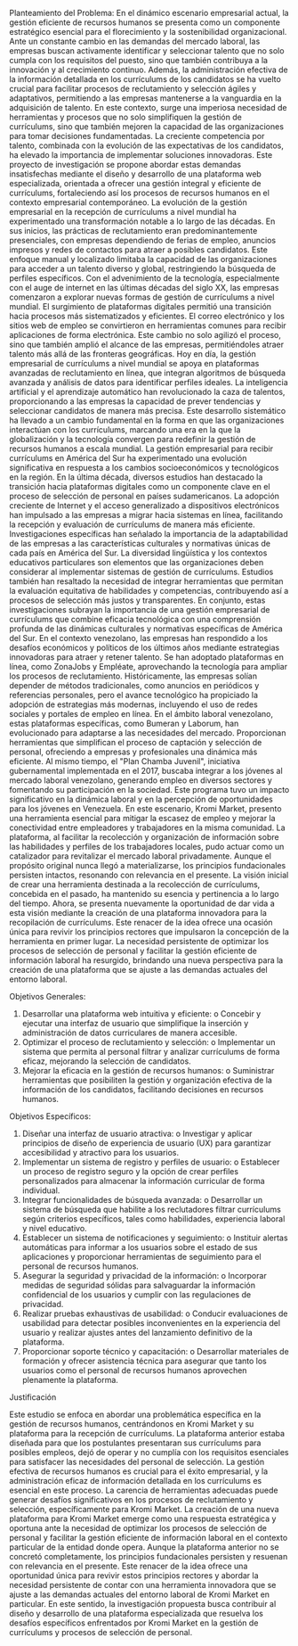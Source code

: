 Planteamiento del Problema:
En el dinámico escenario empresarial actual, la gestión eficiente de recursos humanos se presenta como un componente estratégico esencial para el florecimiento y la sostenibilidad organizacional. Ante un constante cambio en las demandas del mercado laboral, las empresas buscan activamente identificar y seleccionar talento que no solo cumpla con los requisitos del puesto, sino que también contribuya a la innovación y al crecimiento continuo. Además, la administración efectiva de la información detallada en los currículums de los candidatos se ha vuelto crucial para facilitar procesos de reclutamiento y selección ágiles y adaptativos, permitiendo a las empresas mantenerse a la vanguardia en la adquisición de talento.
En este contexto, surge una imperiosa necesidad de herramientas y procesos que no solo simplifiquen la gestión de currículums, sino que también mejoren la capacidad de las organizaciones para tomar decisiones fundamentadas. La creciente competencia por talento, combinada con la evolución de las expectativas de los candidatos, ha elevado la importancia de implementar soluciones innovadoras. Este proyecto de investigación se propone abordar estas demandas insatisfechas mediante el diseño y desarrollo de una plataforma web especializada, orientada a ofrecer una gestión integral y eficiente de currículums, fortaleciendo así los procesos de recursos humanos en el contexto empresarial contemporáneo.
La evolución de la gestión empresarial en la recepción de currículums a nivel mundial ha experimentado una transformación notable a lo largo de las décadas. En sus inicios, las prácticas de reclutamiento eran predominantemente presenciales, con empresas dependiendo de ferias de empleo, anuncios impresos y redes de contactos para atraer a posibles candidatos. Este enfoque manual y localizado limitaba la capacidad de las organizaciones para acceder a un talento diverso y global, restringiendo la búsqueda de perfiles específicos.
Con el advenimiento de la tecnología, especialmente con el auge de internet en las últimas décadas del siglo XX, las empresas comenzaron a explorar nuevas formas de gestión de currículums a nivel mundial. El surgimiento de plataformas digitales permitió una transición hacia procesos más sistematizados y eficientes. El correo electrónico y los sitios web de empleo se convirtieron en herramientas comunes para recibir aplicaciones de forma electrónica. Este cambio no solo agilizó el proceso, sino que también amplió el alcance de las empresas, permitiéndoles atraer talento más allá de las fronteras geográficas.
Hoy en día, la gestión empresarial de currículums a nivel mundial se apoya en plataformas avanzadas de reclutamiento en línea, que integran algoritmos de búsqueda avanzada y análisis de datos para identificar perfiles ideales. La inteligencia artificial y el aprendizaje automático han revolucionado la caza de talentos, proporcionando a las empresas la capacidad de prever tendencias y seleccionar candidatos de manera más precisa. Este desarrollo sistemático ha llevado a un cambio fundamental en la forma en que las organizaciones interactúan con los currículums, marcando una era en la que la globalización y la tecnología convergen para redefinir la gestión de recursos humanos a escala mundial.
La gestión empresarial para recibir currículums en América del Sur ha experimentado una evolución significativa en respuesta a los cambios socioeconómicos y tecnológicos en la región. En la última década, diversos estudios han destacado la transición hacia plataformas digitales como un componente clave en el proceso de selección de personal en países sudamericanos. La adopción creciente de Internet y el acceso generalizado a dispositivos electrónicos han impulsado a las empresas a migrar hacia sistemas en línea, facilitando la recepción y evaluación de currículums de manera más eficiente.
Investigaciones específicas han señalado la importancia de la adaptabilidad de las empresas a las características culturales y normativas únicas de cada país en América del Sur. La diversidad lingüística y los contextos educativos particulares son elementos que las organizaciones deben considerar al implementar sistemas de gestión de currículums. Estudios también han resaltado la necesidad de integrar herramientas que permitan la evaluación equitativa de habilidades y competencias, contribuyendo así a procesos de selección más justos y transparentes. En conjunto, estas investigaciones subrayan la importancia de una gestión empresarial de currículums que combine eficacia tecnológica con una comprensión profunda de las dinámicas culturales y normativas específicas de América del Sur.
En el contexto venezolano, las empresas han respondido a los desafíos económicos y políticos de los últimos años mediante estrategias innovadoras para atraer y retener talento. Se han adoptado plataformas en línea, como ZonaJobs y Empléate, aprovechando la tecnología para ampliar los procesos de reclutamiento. Históricamente, las empresas solían depender de métodos tradicionales, como anuncios en periódicos y referencias personales, pero el avance tecnológico ha propiciado la adopción de estrategias más modernas, incluyendo el uso de redes sociales y portales de empleo en línea.
En el ámbito laboral venezolano, estas plataformas específicas, como Bumeran y Laborum, han evolucionado para adaptarse a las necesidades del mercado. Proporcionan herramientas que simplifican el proceso de captación y selección de personal, ofreciendo a empresas y profesionales una dinámica más eficiente. Al mismo tiempo, el "Plan Chamba Juvenil", iniciativa gubernamental implementada en el 2017, buscaba integrar a los jóvenes al mercado laboral venezolano, generando empleo en diversos sectores y fomentando su participación en la sociedad. Este programa tuvo un impacto significativo en la dinámica laboral y en la percepción de oportunidades para los jóvenes en Venezuela.
En este escenario, Kromi Market, presento una herramienta esencial para mitigar la escasez de empleo y mejorar la conectividad entre empleadores y trabajadores en la misma comunidad. La plataforma, al facilitar la recolección y organización de información sobre las habilidades y perfiles de los trabajadores locales, pudo actuar como un catalizador para revitalizar el mercado laboral privadamente.  Aunque el propósito original nunca llegó a materializarse, los principios fundacionales persisten intactos, resonando con relevancia en el presente. La visión inicial de crear una herramienta destinada a la recolección de currículums, concebida en el pasado, ha mantenido su esencia y pertinencia a lo largo del tiempo. Ahora, se presenta nuevamente la oportunidad de dar vida a esta visión mediante la creación de una plataforma innovadora para la recopilación de currículums.
Este renacer de la idea ofrece una ocasión única para revivir los principios rectores que impulsaron la concepción de la herramienta en primer lugar. La necesidad persistente de optimizar los procesos de selección de personal y facilitar la gestión eficiente de información laboral ha resurgido, brindando una nueva perspectiva para la creación de una plataforma que se ajuste a las demandas actuales del entorno laboral.


Objetivos Generales:

1.	Desarrollar una plataforma web intuitiva y eficiente:
o	Concebir y ejecutar una interfaz de usuario que simplifique la inserción y administración de datos curriculares de manera accesible.
2.	Optimizar el proceso de reclutamiento y selección:
o	Implementar un sistema que permita al personal filtrar y analizar currículums de forma eficaz, mejorando la selección de candidatos.
3.	Mejorar la eficacia en la gestión de recursos humanos:
o	Suministrar herramientas que posibiliten la gestión y organización efectiva de la información de los candidatos, facilitando decisiones en recursos humanos.

Objetivos Específicos:

1.	Diseñar una interfaz de usuario atractiva:
o	Investigar y aplicar principios de diseño de experiencia de usuario (UX) para garantizar accesibilidad y atractivo para los usuarios.
2.	Implementar un sistema de registro y perfiles de usuario:
o	Establecer un proceso de registro seguro y la opción de crear perfiles personalizados para almacenar la información curricular de forma individual.
3.	Integrar funcionalidades de búsqueda avanzada:
o	Desarrollar un sistema de búsqueda que habilite a los reclutadores filtrar currículums según criterios específicos, tales como habilidades, experiencia laboral y nivel educativo.
4.	Establecer un sistema de notificaciones y seguimiento:
o	Instituir alertas automáticas para informar a los usuarios sobre el estado de sus aplicaciones y proporcionar herramientas de seguimiento para el personal de recursos humanos.
5.	Asegurar la seguridad y privacidad de la información:
o	Incorporar medidas de seguridad sólidas para salvaguardar la información confidencial de los usuarios y cumplir con las regulaciones de privacidad.
6.	Realizar pruebas exhaustivas de usabilidad:
o	Conducir evaluaciones de usabilidad para detectar posibles inconvenientes en la experiencia del usuario y realizar ajustes antes del lanzamiento definitivo de la plataforma.
7.	Proporcionar soporte técnico y capacitación:
o	Desarrollar materiales de formación y ofrecer asistencia técnica para asegurar que tanto los usuarios como el personal de recursos humanos aprovechen plenamente la plataforma.

Justificación

Este estudio se enfoca en abordar una problemática específica en la gestión de recursos humanos, centrándonos en Kromi Market y su plataforma para la recepción de currículums. La plataforma anterior estaba diseñada para que los postulantes presentaran sus currículums para posibles empleos, dejó de operar y no cumplía con los requisitos esenciales para satisfacer las necesidades del personal de selección.
La gestión efectiva de recursos humanos es crucial para el éxito empresarial, y la administración eficaz de información detallada en los currículums es esencial en este proceso. La carencia de herramientas adecuadas puede generar desafíos significativos en los procesos de reclutamiento y selección, específicamente para Kromi Market.
La creación de una nueva plataforma para Kromi Market emerge como una respuesta estratégica y oportuna ante la necesidad de optimizar los procesos de selección de personal y facilitar la gestión eficiente de información laboral en el contexto particular de la entidad donde opera. Aunque la plataforma anterior no se concretó completamente, los principios fundacionales persisten y resuenan con relevancia en el presente. Este renacer de la idea ofrece una oportunidad única para revivir estos principios rectores y abordar la necesidad persistente de contar con una herramienta innovadora que se ajuste a las demandas actuales del entorno laboral de Kromi Market en particular.
En este sentido, la investigación propuesta busca contribuir al diseño y desarrollo de una plataforma especializada que resuelva los desafíos específicos enfrentados por Kromi Market en la gestión de currículums y procesos de selección de personal.

